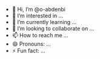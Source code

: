 - 👋 Hi, I’m @o-abdenbi
- 👀 I’m interested in ...
- 🌱 I’m currently learning ...
- 💞️ I’m looking to collaborate on ...
- 📫 How to reach me ...
- 😄 Pronouns: ...
- ⚡ Fun fact: ...

<!---
o-abdenbi/o-abdenbi is a ✨ special ✨ repository because its `README.md` (this file) appears on your GitHub profile.
You can click the Preview link to take a look at your changes.
--->
